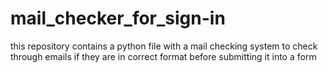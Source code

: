 # mail_checker_for_sign-in
 this repository contains a python file with a mail checking system to check through emails if they are in correct format  before submitting it into a form
